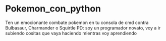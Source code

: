 # Pokemon_con_python
Ten un emocionante combate pokemon en tu consola de cmd contra Bulbasaur, Charmander o Squirtle
PD: soy un programador novato, voy a ir subiendo cositas que vaya haciendo mientras voy aprendiendo
